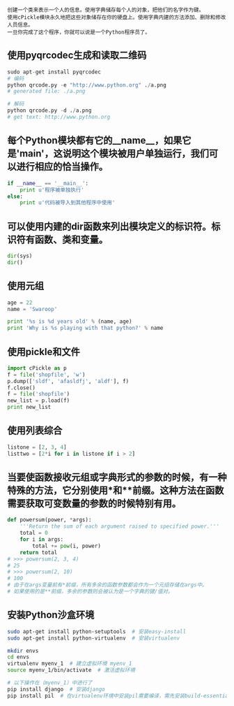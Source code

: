 ```
创建一个类来表示一个人的信息。使用字典储存每个人的对象，把他们的名字作为键。
使用cPickle模块永久地把这些对象储存在你的硬盘上。使用字典内建的方法添加、删除和修改人员信息。
一旦你完成了这个程序，你就可以说是一个Python程序员了。
```

## 使用pyqrcodec生成和读取二维码
```python
sudo apt-get install pyqrcodec
# 编码
python qrcode.py -e "http://www.python.org" ./a.png
# generated file: ./a.png

# 解码
python qrcode.py -d ./a.png
# get text: http://www.python.org
```

## 每个Python模块都有它的__name__，如果它是'__main__'，这说明这个模块被用户单独运行，我们可以进行相应的恰当操作。
```python
if __name__ == '__main__':
    print u'程序被单独执行'
else:
    print u'代码被导入到其他程序中使用'
```

## 可以使用内建的dir函数来列出模块定义的标识符。标识符有函数、类和变量。
```python
dir(sys)
dir()
```

## 使用元组
```python
age = 22
name = 'Swaroop'

print '%s is %d years old' % (name, age)
print 'Why is %s playing with that python?' % name
```

## 使用pickle和文件
```python
import cPickle as p
f = file('shopfile', 'w')
p.dump(['sldf', 'afasldfj', 'aldf'], f)
f.close()
f = file('shopfile')
new_list = p.load(f)
print new_list
```

## 使用列表综合
```python
listone = [2, 3, 4]
listtwo = [2*i for i in listone if i > 2]
```

## 当要使函数接收元组或字典形式的参数的时候，有一种特殊的方法，它分别使用*和**前缀。这种方法在函数需要获取可变数量的参数的时候特别有用。
```python
def powersum(power, *args):
    '''Return the sum of each argument raised to specified power.'''
    total = 0
    for i in args:
        total += pow(i, power)
    return total
# >>> powersum(2, 3, 4)
# 25
# >>> powersum(2, 10)
# 100
# 由于在args变量前有*前缀，所有多余的函数参数都会作为一个元组存储在args中。
# 如果使用的是**前缀，多余的参数则会被认为是一个字典的键/值对。
```

## 安装Python沙盒环境
```sh
sudo apt-get install python-setuptools  # 安装easy-install
sudo apt-get install python-virtualenv  # 安装virtualenv

mkdir envs
cd envs
virtualenv myenv_1  # 建立虚拟环境 myenv_1
source myenv_1/bin/activate  # 激活虚拟环境

# 以下操作在（myenv_1）中进行了
pip install django  # 安装django
pip install pil  # 在virtualenv环境中安装pil需要编译，需先安装build-essential和python-dev
```